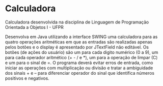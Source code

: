 # Calculadora
Calculadora desenvolvida na disciplina de Linguagem de Programação Orientada a Objetos I - UFPR

Desenvolva em Java utilizando a interface SWING uma calculadora para as quatro operações aritméticas em
que as entradas são realizadas apenas pelos botões e o display é apresentado por JTextField não editável.
Os botões (de ações do usuário) são um para cada digito numérico (0 a 9), um para cada operador aritmético
(+ - / e *), um para a operação de limpar (C) e um para o sinal de =.
O programa deverá evitar erros de entrada, como iniciar as operações com multiplicação ou divisão e tratar a
ambiguidade dos sinais + e – para diferenciar operador do sinal que identifica números positivos e negativos. 

